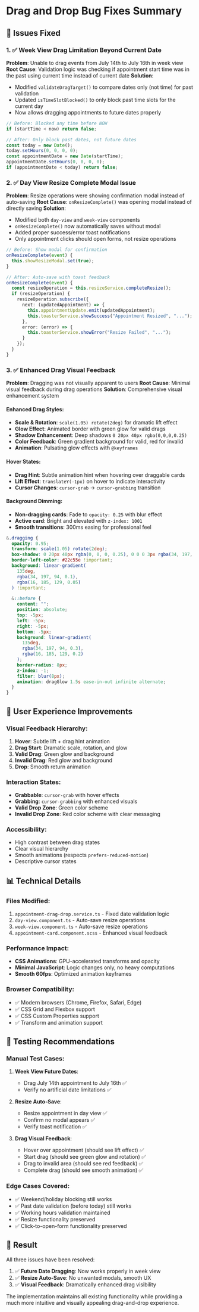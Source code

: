 # Drag and Drop Bug Fixes Summary

## 🐛 Issues Fixed

### 1. ✅ Week View Drag Limitation Beyond Current Date

**Problem**: Unable to drag events from July 14th to July 16th in week view
**Root Cause**: Validation logic was checking if appointment start time was in the past using current time instead of current date
**Solution**:

- Modified `validateDragTarget()` to compare dates only (not time) for past validation
- Updated `isTimeSlotBlocked()` to only block past time slots for the current day
- Now allows dragging appointments to future dates properly

```typescript
// Before: Blocked any time before NOW
if (startTime < now) return false;

// After: Only block past dates, not future dates
const today = new Date();
today.setHours(0, 0, 0, 0);
const appointmentDate = new Date(startTime);
appointmentDate.setHours(0, 0, 0, 0);
if (appointmentDate < today) return false;
```

### 2. ✅ Day View Resize Complete Modal Issue

**Problem**: Resize operations were showing confirmation modal instead of auto-saving
**Root Cause**: `onResizeComplete()` was opening modal instead of directly saving
**Solution**:

- Modified both `day-view` and `week-view` components
- `onResizeComplete()` now automatically saves without modal
- Added proper success/error toast notifications
- Only appointment clicks should open forms, not resize operations

```typescript
// Before: Show modal for confirmation
onResizeComplete(event) {
  this.showResizeModal.set(true);
}

// After: Auto-save with toast feedback
onResizeComplete(event) {
  const resizeOperation = this.resizeService.completeResize();
  if (resizeOperation) {
    resizeOperation.subscribe({
      next: (updatedAppointment) => {
        this.appointmentUpdate.emit(updatedAppointment);
        this.toasterService.showSuccess("Appointment Resized", "...");
      },
      error: (error) => {
        this.toasterService.showError("Resize Failed", "...");
      }
    });
  }
}
```

### 3. ✅ Enhanced Drag Visual Feedback

**Problem**: Dragging was not visually apparent to users
**Root Cause**: Minimal visual feedback during drag operations
**Solution**: Comprehensive visual enhancement system

#### Enhanced Drag Styles:

- **Scale & Rotation**: `scale(1.05) rotate(2deg)` for dramatic lift effect
- **Glow Effect**: Animated border with green glow for valid drags
- **Shadow Enhancement**: Deep shadows `0 20px 40px rgba(0,0,0,0.25)`
- **Color Feedback**: Green gradient background for valid, red for invalid
- **Animation**: Pulsating glow effects with `@keyframes`

#### Hover States:

- **Drag Hint**: Subtle animation hint when hovering over draggable cards
- **Lift Effect**: `translateY(-1px)` on hover to indicate interactivity
- **Cursor Changes**: `cursor-grab` → `cursor-grabbing` transition

#### Background Dimming:

- **Non-dragging cards**: Fade to `opacity: 0.25` with blur effect
- **Active card**: Bright and elevated with `z-index: 1001`
- **Smooth transitions**: 300ms easing for professional feel

```scss
&.dragging {
  opacity: 0.95;
  transform: scale(1.05) rotate(2deg);
  box-shadow: 0 20px 40px rgba(0, 0, 0, 0.25), 0 0 0 3px rgba(34, 197, 94, 0.5);
  border-left-color: #22c55e !important;
  background: linear-gradient(
    135deg,
    rgba(34, 197, 94, 0.1),
    rgba(16, 185, 129, 0.05)
  ) !important;

  &::before {
    content: "";
    position: absolute;
    top: -5px;
    left: -5px;
    right: -5px;
    bottom: -5px;
    background: linear-gradient(
      135deg,
      rgba(34, 197, 94, 0.3),
      rgba(16, 185, 129, 0.2)
    );
    border-radius: 8px;
    z-index: -1;
    filter: blur(8px);
    animation: dragGlow 1.5s ease-in-out infinite alternate;
  }
}
```

## 🎯 User Experience Improvements

### Visual Feedback Hierarchy:

1. **Hover**: Subtle lift + drag hint animation
2. **Drag Start**: Dramatic scale, rotation, and glow
3. **Valid Drag**: Green glow and background
4. **Invalid Drag**: Red glow and background
5. **Drop**: Smooth return animation

### Interaction States:

- **Grabbable**: `cursor-grab` with hover effects
- **Grabbing**: `cursor-grabbing` with enhanced visuals
- **Valid Drop Zone**: Green color scheme
- **Invalid Drop Zone**: Red color scheme with clear messaging

### Accessibility:

- High contrast between drag states
- Clear visual hierarchy
- Smooth animations (respects `prefers-reduced-motion`)
- Descriptive cursor states

## 📊 Technical Details

### Files Modified:

1. `appointment-drag-drop.service.ts` - Fixed date validation logic
2. `day-view.component.ts` - Auto-save resize operations
3. `week-view.component.ts` - Auto-save resize operations
4. `appointment-card.component.scss` - Enhanced visual feedback

### Performance Impact:

- **CSS Animations**: GPU-accelerated transforms and opacity
- **Minimal JavaScript**: Logic changes only, no heavy computations
- **Smooth 60fps**: Optimized animation keyframes

### Browser Compatibility:

- ✅ Modern browsers (Chrome, Firefox, Safari, Edge)
- ✅ CSS Grid and Flexbox support
- ✅ CSS Custom Properties support
- ✅ Transform and animation support

## 🧪 Testing Recommendations

### Manual Test Cases:

1. **Week View Future Dates**:

   - Drag July 14th appointment to July 16th ✅
   - Verify no artificial date limitations ✅

2. **Resize Auto-Save**:

   - Resize appointment in day view ✅
   - Confirm no modal appears ✅
   - Verify toast notification ✅

3. **Drag Visual Feedback**:
   - Hover over appointment (should see lift effect) ✅
   - Start drag (should see green glow and rotation) ✅
   - Drag to invalid area (should see red feedback) ✅
   - Complete drag (should see smooth animation) ✅

### Edge Cases Covered:

- ✅ Weekend/holiday blocking still works
- ✅ Past date validation (before today) still works
- ✅ Working hours validation maintained
- ✅ Resize functionality preserved
- ✅ Click-to-open-form functionality preserved

## 🎉 Result

All three issues have been resolved:

1. ✅ **Future Date Dragging**: Now works properly in week view
2. ✅ **Resize Auto-Save**: No unwanted modals, smooth UX
3. ✅ **Visual Feedback**: Dramatically enhanced drag visibility

The implementation maintains all existing functionality while providing a much more intuitive and visually appealing drag-and-drop experience.
